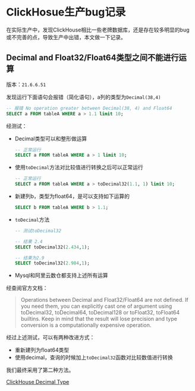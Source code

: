 

# ClickHosue生产bug记录

在实际生产中，发现ClickHouse相比一些老牌数据库，还是存在较多明显的bug或不完善的点，导致生产中出错，本文做一下记录。

## Decimal and Float32/Float64类型之间不能进行运算

版本：`21.6.6.51`

发现运行下面语句会报错（简化语句），a列的类型为`Decimal(38,4)`

```sql
-- 报错 No operation greater between Decimal(38, 4) and Float64
SELECT a FROM tableA WHERE a > 1.1 limit 10;
```

经测试：

- Decimal类型可以和整形做运算

  ```sql
  -- 正常运行
  SELECT a FROM tableA WHERE a > 1 limit 10;
  ```

- 使用`toDecimal`方法对比较值进行转换之后可以正常运行

  ```sql
  -- 正常运行
  SELECT a FROM tableA WHERE a > toDecimal32(1.1, 1) limit 10;
  ```

- 新建列b，类型为float64，是可以支持如下运算的

  ```sql
  SELECT b FROM tableA WHERE b > 1.1;
  ```

- `toDecimal`方法

  ```sql
  -- 测试toDecimal32 
  
  -- 结果 2.4
  SELECT toDecimal32(2.434,1);
  
  -- 结果为2.9
  SELECT toDecimal32(2.984,1);
  ```

- Mysql和阿里云数仓都支持上述所有运算

经查阅官方文档：

>Operations between Decimal and Float32/Float64 are not defined. If you need them, you can explicitly cast one of argument using toDecimal32, toDecimal64, toDecimal128 or toFloat32, toFloat64 builtins. Keep in mind that the result will lose precision and type conversion is a computationally expensive operation.

经过上述测试，可以有两种改进方式：

- 重新建列为float64类型
- 使用decimal，查询的时候加上`toDecimal32`函数对比较数值进行转换

我们最终采用了第二种方法。

[ClickHouse Decimal Type](https://clickhouse.tech/docs/en/sql-reference/data-types/decimal/)





